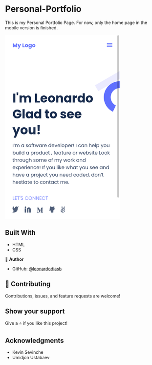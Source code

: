 # Personal-Portfolio

This is my Personal Portfolio Page. For now, only the home page in the mobile version is finished.

![firstPage](https://github.com/leonardodiasb/Personal-Portfolio/blob/Header_Headline-Section/images/firstPage.png)


## Built With

- HTML
- CSS


👤 **Author**

- GitHub: [@leonardodiasb](https://github.com/leonardodiasb)

## 🤝 Contributing

Contributions, issues, and feature requests are welcome!

## Show your support

Give a ⭐️ if you like this project!

## Acknowledgments
- Kevin Sevinche
- Umidjon Ustabaev
